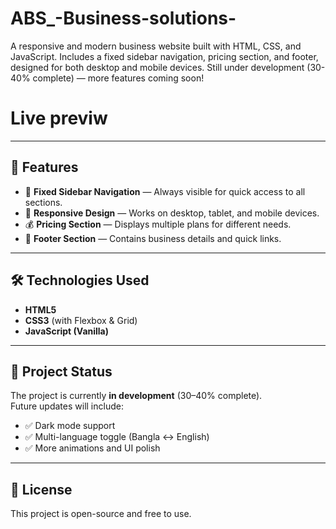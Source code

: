 # ABS_-Business-solutions-
A responsive and modern business website built with HTML, CSS, and JavaScript.   Includes a fixed sidebar navigation, pricing section, and footer, designed for both desktop and mobile devices.   Still under development (30-40% complete) — more features coming soon!

# Live previw 

---

## 🚀 Features
- 📌 **Fixed Sidebar Navigation** — Always visible for quick access to all sections.
- 📱 **Responsive Design** — Works on desktop, tablet, and mobile devices.
- 💰 **Pricing Section** — Displays multiple plans for different needs.
- 📄 **Footer Section** — Contains business details and quick links.

---

## 🛠️ Technologies Used
- **HTML5**
- **CSS3** (with Flexbox & Grid)
- **JavaScript (Vanilla)**

---

## 📂 Project Status
The project is currently **in development** (30–40% complete).  
Future updates will include:
- ✅ Dark mode support  
- ✅ Multi-language toggle (Bangla ↔ English)  
- ✅ More animations and UI polish
---

## 📜 License
This project is open-source and free to use.

